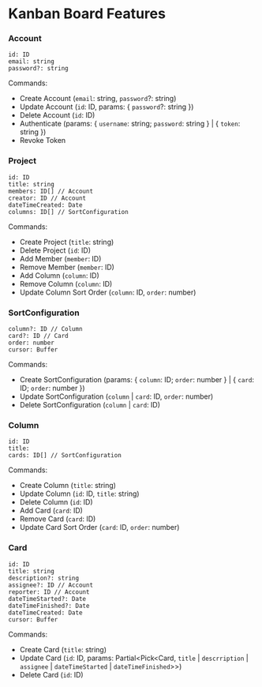 # Kanban Board Features

### Account

```
id: ID
email: string
password?: string
```

Commands:

- Create Account (`email`: string, `password`?: string)
- Update Account (`id`: ID, params: { `password`?: string })
- Delete Account (`id`: ID)
- Authenticate (params: { `username`: string; `password`: string } | { `token`:
  string })
- Revoke Token

### Project

```
id: ID
title: string
members: ID[] // Account
creator: ID // Account
dateTimeCreated: Date
columns: ID[] // SortConfiguration
```

Commands:

- Create Project (`title`: string)
- Delete Project (`id`: ID)
- Add Member (`member`: ID)
- Remove Member (`member`: ID)
- Add Column (`column`: ID)
- Remove Column (`column`: ID)
- Update Column Sort Order (`column`: ID, `order`: number)

### SortConfiguration

```
column?: ID // Column
card?: ID // Card
order: number
cursor: Buffer
```

Commands:

- Create SortConfiguration (params: { `column`: ID; `order`: number } | {
  `card`: ID; `order`: number })
- Update SortConfiguration (`column` | `card`: ID, `order`: number)
- Delete SortConfiguration (`column` | `card`: ID)

### Column

```
id: ID
title: 
cards: ID[] // SortConfiguration
```

Commands:

- Create Column (`title`: string)
- Update Column (`id`: ID, `title`: string)
- Delete Column (`id`: ID)
- Add Card (`card`: ID)
- Remove Card (`card`: ID)
- Update Card Sort Order (`card`: ID, `order`: number)

### Card

```
id: ID
title: string
description?: string
assignee?: ID // Account
reporter: ID // Account 
dateTimeStarted?: Date
dateTimeFinished?: Date
dateTimeCreated: Date
cursor: Buffer
```

Commands:

- Create Card (`title`: string)
- Update Card (`id`: ID, params: Partial<Pick<Card, `title` | `descrription` |
  `assignee` | `dateTimeStarted` | `dateTimeFinished`>>)
- Delete Card (`id`: ID)
